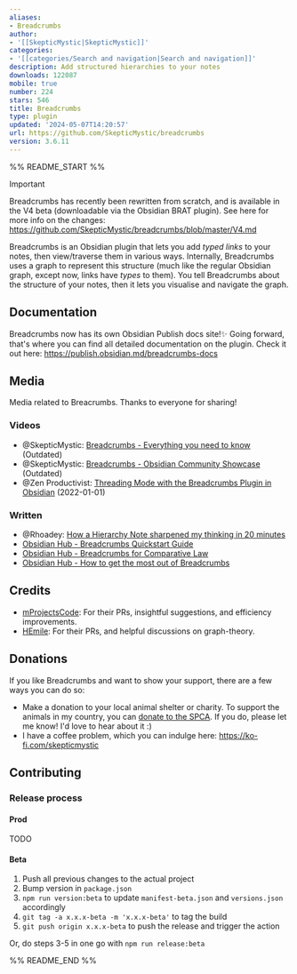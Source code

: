 ```yaml
---
aliases:
- Breadcrumbs
author:
- '[[SkepticMystic|SkepticMystic]]'
categories:
- '[[categories/Search and navigation|Search and navigation]]'
description: Add structured hierarchies to your notes
downloads: 122087
mobile: true
number: 224
stars: 546
title: Breadcrumbs
type: plugin
updated: '2024-05-07T14:20:57'
url: https://github.com/SkepticMystic/breadcrumbs
version: 3.6.11
---
```


%% README_START %%

> [!IMPORTANT]
> Breadcrumbs has recently been rewritten from scratch, and is available in the V4 beta (downloadable via the Obsidian BRAT plugin). See here for more info on the changes: https://github.com/SkepticMystic/breadcrumbs/blob/master/V4.md

Breadcrumbs is an Obsidian plugin that lets you add _typed links_ to your notes, then view/traverse them in various ways. Internally, Breadcrumbs uses a graph to represent this structure (much like the regular Obsidian graph, except now, links have _types_ to them). You tell Breadcrumbs about the structure of your notes, then it lets you visualise and navigate the graph.

## Documentation

Breadcrumbs now has its own Obsidian Publish docs site!✨ Going forward, that's where you can find all detailed documentation on the plugin. Check it out here: https://publish.obsidian.md/breadcrumbs-docs

## Media

Media related to Breacrumbs. Thanks to everyone for sharing!

### Videos

-   @SkepticMystic: [Breadcrumbs - Everything you need to know](https://www.youtube.com/watch?v=N4QmszBRu9I&pp=ygUUYnJlYWRjcnVtYnMgb2JzaWRpYW4%3D) (Outdated)
-   @SkepticMystic: [Breadcrumbs - Obsidian Community Showcase](https://www.youtube.com/watch?v=DXXB7fHcArg&pp=ygUUYnJlYWRjcnVtYnMgb2JzaWRpYW4%3D) (Outdated)
-   @Zen Productivist: [Threading Mode with the Breadcrumbs Plugin in Obsidian](https://www.youtube.com/watch?v=AS5Mv6YNmsQ) (2022-01-01)

### Written

-   @Rhoadey: [How a Hierarchy Note sharpened my thinking in 20 minutes](https://medium.com/obsidian-observer/how-a-hierarchy-note-sharpened-my-thinking-in-20-minutes-f1c65945f41e?sk=64f4d1f889ff8a99009a060a24778a7f)
-   [Obsidian Hub - Breadcrumbs Quickstart Guide](https://publish.obsidian.md/hub/04+-+Guides%2C+Workflows%2C+%26+Courses/Guides/Breadcrumbs+Quickstart+Guide)
-   [Obsidian Hub - Breadcrumbs for Comparative Law](https://publish.obsidian.md/hub/03+-+Showcases+%26+Templates/Plugin+Showcases/Breadcrumbs+for+Comparative+Law)
-   [Obsidian Hub - How to get the most out of Breadcrumbs](https://publish.obsidian.md/hub/04+-+Guides%2C+Workflows%2C+%26+Courses/Guides/How+to+get+the+most+out+of+the+Breadcrumbs+plugin)

## Credits

-   [mProjectsCode](https://github.com/mProjectsCode): For their PRs, insightful suggestions, and efficiency improvements.
-   [HEmile](https://github.com/HEmile): For their PRs, and helpful discussions on graph-theory.

<!-- NOTE: This heading is linked to in the manifest.fundingUrl. Be sure to change that if updating the heading label -->

## Donations

If you like Breadcrumbs and want to show your support, there are a few ways you can do so:

-   Make a donation to your local animal shelter or charity. To support the animals in my country, you can [donate to the SPCA](https://nspca.co.za/donate/). If you do, please let me know! I'd love to hear about it :)
-   I have a coffee problem, which you can indulge here: https://ko-fi.com/skepticmystic

## Contributing

### Release process

#### Prod

TODO

#### Beta

1. Push all previous changes to the actual project
2. Bump version in `package.json`
3. `npm run version:beta` to update `manifest-beta.json` and `versions.json` accordingly
4. `git tag -a x.x.x-beta -m 'x.x.x-beta'` to tag the build
5. `git push origin x.x.x-beta` to push the release and trigger the action

Or, do steps 3-5 in one go with `npm run release:beta`


%% README_END %%